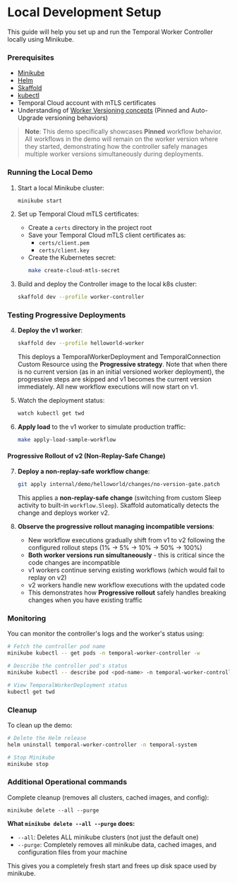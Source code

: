# Local Development Setup

This guide will help you set up and run the Temporal Worker Controller locally using Minikube.

### Prerequisites

- [Minikube](https://minikube.sigs.k8s.io/docs/start/)
- [Helm](https://helm.sh/docs/intro/install/)
- [Skaffold](https://skaffold.dev/docs/install/)
- [kubectl](https://kubernetes.io/docs/tasks/tools/install-kubectl/)
- Temporal Cloud account with mTLS certificates
- Understanding of [Worker Versioning concepts](https://docs.temporal.io/production-deployment/worker-deployments/worker-versioning) (Pinned and Auto-Upgrade versioning behaviors)

> **Note**: This demo specifically showcases **Pinned** workflow behavior. All workflows in the demo will remain on the worker version where they started, demonstrating how the controller safely manages multiple worker versions simultaneously during deployments.

### Running the Local Demo

1. Start a local Minikube cluster:
   ```bash
   minikube start
   ```

2. Set up Temporal Cloud mTLS certificates:
   - Create a `certs` directory in the project root
   - Save your Temporal Cloud mTLS client certificates as:
     - `certs/client.pem`
     - `certs/client.key`
   - Create the Kubernetes secret:
     ```bash
     make create-cloud-mtls-secret
     ```

3. Build and deploy the Controller image to the local k8s cluster:
   ```bash
   skaffold dev --profile worker-controller
   ```

### Testing Progressive Deployments

4. **Deploy the v1 worker**:
   ```bash
   skaffold dev --profile helloworld-worker
   ```
   This deploys a TemporalWorkerDeployment and TemporalConnection Custom Resource using the **Progressive strategy**. Note that when there is no current version (as in an initial versioned worker deployment), the progressive steps are skipped and v1 becomes the current version immediately. All new workflow executions will now start on v1.
   
5. Watch the deployment status:
   ```bash
   watch kubectl get twd
   ```

6. **Apply load** to the v1 worker to simulate production traffic:
    ```bash
    make apply-load-sample-workflow
    ```

#### **Progressive Rollout of v2** (Non-Replay-Safe Change)

7. **Deploy a non-replay-safe workflow change**:
   ```bash
   git apply internal/demo/helloworld/changes/no-version-gate.patch
   ```
   This applies a **non-replay-safe change** (switching from custom Sleep activity to built-in `workflow.Sleep`). 
   Skaffold automatically detects the change and deploys worker v2.

8. **Observe the progressive rollout managing incompatible versions**:
   - New workflow executions gradually shift from v1 to v2 following the configured rollout steps (1% → 5% → 10% → 50% → 100%)
   - **Both worker versions run simultaneously** - this is critical since the code changes are incompatible
   - v1 workers continue serving existing workflows (which would fail to replay on v2)
   - v2 workers handle new workflow executions with the updated code
   - This demonstrates how **Progressive rollout** safely handles breaking changes when you have existing traffic

### Monitoring 

You can monitor the controller's logs and the worker's status using:
```bash
# Fetch the controller pod name
minikube kubectl -- get pods -n temporal-worker-controller -w

# Describe the controller pod's status
minikube kubectl -- describe pod <pod-name> -n temporal-worker-controller

# View TemporalWorkerDeployment status
kubectl get twd
```

### Cleanup

To clean up the demo:
```bash
# Delete the Helm release
helm uninstall temporal-worker-controller -n temporal-system

# Stop Minikube
minikube stop
```

### Additional Operational commands

Complete cleanup (removes all clusters, cached images, and config):
```
minikube delete --all --purge
```

**What `minikube delete --all --purge` does:**
- `--all`: Deletes ALL minikube clusters (not just the default one)
- `--purge`: Completely removes all minikube data, cached images, and configuration files from your machine

This gives you a completely fresh start and frees up disk space used by minikube. 

